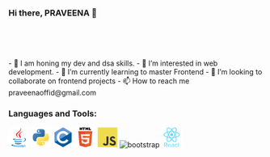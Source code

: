 ### Hi there, PRAVEENA 👋 
<p align="center"><img src=""></p>



<br>
<br>
- 👋 I am honing my dev and dsa skills.
- 👀 I’m interested in web development.
- 🌱 I’m currently learning to master Frontend 
- 💞️ I’m looking to collaborate on frontend projects
- 📫 How to reach me praveenaoffid@gmail.com

### Languages and Tools:
<p align="left"> 
<img src="https://raw.githubusercontent.com/devicons/devicon/master/icons/java/java-original.svg" alt="c" width="40" height="40"/>  
 <img src="https://raw.githubusercontent.com/devicons/devicon/master/icons/python/python-original.svg" alt="python" width="40" height="40"/>
 <img src="https://raw.githubusercontent.com/devicons/devicon/master/icons/c/c-original.svg" alt="c" width="40" height="40"/>  
 <img src="https://raw.githubusercontent.com/devicons/devicon/master/icons/html5/html5-original-wordmark.svg" alt="html5" width="40" height="40"/>
 <img src="https://raw.githubusercontent.com/devicons/devicon/master/icons/javascript/javascript-original.svg" alt="javascript" width="40" height="40"/>
 <img src="https://img.icons8.com/color/bootstrap.png" alt="bootstrap" width="40" height="40"/>
 <img src="https://raw.githubusercontent.com/devicons/devicon/master/icons/react/react-original-wordmark.svg" alt="react" width="40" height="40"/>
<!---
PraveenaVgithub/PraveenaVgithub is a ✨ special ✨ repository because its `README.md` (this file) appears on your GitHub profile.
You can click the Preview link to take a look at your changes.
--->
